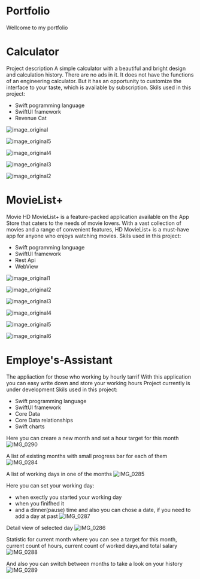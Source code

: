 # Portfolio
Wellcome to my portfolio


# Calculator 
Project description
A simple calculator with a beautiful and bright design and calculation history. There are no ads in it. It does not have the functions of an engineering calculator. But it has an opportunity to customize the interface to your taste, which is available by subscription.
Skils used in this project: 
 - Swift pogramming language
 - SwiftUI framework
 - Revenue Cat

![image_original](https://github.com/RomanSamborskyi/Portfolio/assets/82052893/6bc028dc-b7ae-4b9d-81f0-efdf999a113b)

![image_original5](https://github.com/RomanSamborskyi/Portfolio/assets/82052893/6fb4bb50-becf-435f-9546-4aabf4200745)

![image_original4](https://github.com/RomanSamborskyi/Portfolio/assets/82052893/51737767-63c7-4e68-9f94-7db65c0ef3ff)

![image_original3](https://github.com/RomanSamborskyi/Portfolio/assets/82052893/8233c685-f826-4292-911a-72f11684480f)

![image_original2](https://github.com/RomanSamborskyi/Portfolio/assets/82052893/f53dcd21-0cee-4f56-b4ff-c0c5e7aba72a)

# MovieList+

Movie HD MovieList+ is a feature-packed application available on the App Store that caters to the needs of movie lovers. With a vast collection of movies and a range of convenient features, HD MovieList+ is a must-have app for anyone who enjoys watching movies.
Skils used in this project:
  - Swift pogramming language
  - SwiftUI framework
  - Rest Api
  - WebView

![image_original1](https://github.com/RomanSamborskyi/Portfolio/assets/82052893/c7ce2898-d64a-411c-ae48-bcc9690c2897)

![image_original2](https://github.com/RomanSamborskyi/Portfolio/assets/82052893/36a79f93-6620-44a5-a048-250650c42cfd)

![image_original3](https://github.com/RomanSamborskyi/Portfolio/assets/82052893/a6909b13-1b46-44d5-97e7-80674ea4b928)

![image_original4](https://github.com/RomanSamborskyi/Portfolio/assets/82052893/51cdd282-e363-4f49-bee2-a4d9a5abea43)

![image_original5](https://github.com/RomanSamborskyi/Portfolio/assets/82052893/4d7e4690-4af5-43ca-ae0d-49d534279c28)

![image_original6](https://github.com/RomanSamborskyi/Portfolio/assets/82052893/0de1926d-444a-487a-9d85-7323b278b17a)


# Employe's-Assistant

The appliaction for those who working by hourly tarrif
With this application you can easy write down and store your working hours
Project currently is under development
Skils used in this project:
 - Swift programming language
 - SwiftUI framework
 - Core Data
 - Core Data relationships
 - Swift charts


Here you can creare a new month and set a hour target for this month
![IMG_0290](https://github.com/RomanSamborskyi/Portfolio/assets/82052893/9c59737f-e015-4228-b337-3aff1dd0f73c)

A list of existing months with small progress bar for each of them
![IMG_0284](https://github.com/RomanSamborskyi/Portfolio/assets/82052893/ecb5906f-ebfe-4f94-8abc-a2817ab38cf3)

A list of working days in one of the months
![IMG_0285](https://github.com/RomanSamborskyi/Portfolio/assets/82052893/093071a9-ff52-4f0c-9349-3407cb57ff7d)

Here you can set your working day:
 - when exectly you started your working day
 - when you finifhed it
 - and a dinner(pause) time
   and also you can chose a date, if you need to add a day at past
![IMG_0287](https://github.com/RomanSamborskyi/Portfolio/assets/82052893/b523157c-c87a-4ff0-9a89-71facd1b827b)

Detail view of selected day
![IMG_0286](https://github.com/RomanSamborskyi/Portfolio/assets/82052893/85d449df-b4eb-46e2-a202-7b81e181a270)

Statistic for current month where you can see a target for this month, current count of hours, current count of 
worked days,and total salary 
![IMG_0288](https://github.com/RomanSamborskyi/Portfolio/assets/82052893/816f0577-9114-46ca-8284-7c192292efc0)

And also you can switch between months to take a look on your history
![IMG_0289](https://github.com/RomanSamborskyi/Portfolio/assets/82052893/142efed0-9b53-4357-9ae3-80f107d16472)







